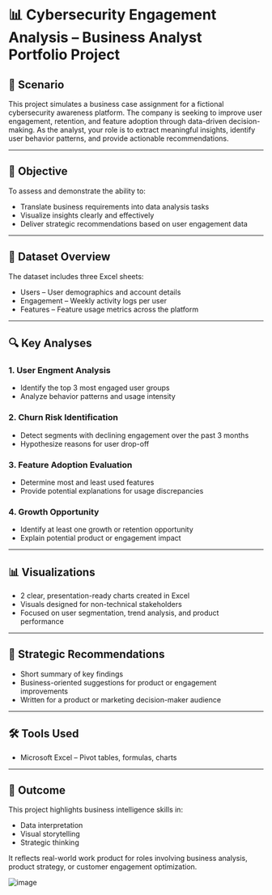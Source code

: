 # 📊 Cybersecurity Engagement Analysis – Business Analyst Portfolio Project

## 🧠 Scenario
This project simulates a business case assignment for a fictional cybersecurity awareness platform. The company is seeking to improve user engagement, retention, and feature adoption through data-driven decision-making. As the analyst, your role is to extract meaningful insights, identify user behavior patterns, and provide actionable recommendations.

---

## 🎯 Objective
To assess and demonstrate the ability to:
- Translate business requirements into data analysis tasks
- Visualize insights clearly and effectively
- Deliver strategic recommendations based on user engagement data

---

## 📁 Dataset Overview
The dataset includes three Excel sheets:

- Users – User demographics and account details  
- Engagement – Weekly activity logs per user  
- Features – Feature usage metrics across the platform

---

## 🔍 Key Analyses

### 1. User Engment Analysis
- Identify the top 3 most engaged user groups
- Analyze behavior patterns and usage intensity

### 2. Churn Risk Identification
- Detect segments with declining engagement over the past 3 months
- Hypothesize reasons for user drop-off

### 3. Feature Adoption Evaluation
- Determine most and least used features
- Provide potential explanations for usage discrepancies

### 4. Growth Opportunity
- Identify at least one growth or retention opportunity
- Explain potential product or engagement impact

---

## 📊 Visualizations
- 2 clear, presentation-ready charts created in Excel
- Visuals designed for non-technical stakeholders  
- Focused on user segmentation, trend analysis, and product performance

---

## 🧠 Strategic Recommendations
- Short summary of key findings
- Business-oriented suggestions for product or engagement improvements
- Written for a product or marketing decision-maker audience

---

## 🛠 Tools Used
- Microsoft Excel – Pivot tables, formulas, charts  
---

## 💼 Outcome
This project highlights business intelligence skills in:
- Data interpretation  
- Visual storytelling  
- Strategic thinking  

It reflects real-world work product for roles involving business analysis, product strategy, or customer engagement optimization.

![image](https://github.com/user-attachments/assets/65958b22-4e24-49db-b5e2-9fe1d7e57fc4)
